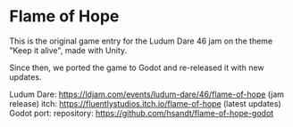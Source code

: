 # Flame of Hope

This is the original game entry for the Ludum Dare 46 jam on the theme "Keep it alive", made with Unity.

Since then, we ported the game to Godot and re-released it with new updates.

Ludum Dare: https://ldjam.com/events/ludum-dare/46/flame-of-hope (jam release)
itch: https://fluentlystudios.itch.io/flame-of-hope (latest updates)
Godot port: repository: https://github.com/hsandt/flame-of-hope-godot
